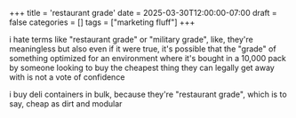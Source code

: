 +++
title = 'restaurant grade'
date = 2025-03-30T12:00:00-07:00
draft = false
categories = []
tags = ["marketing fluff"]
+++

i hate terms like "restaurant grade" or "military grade", like, they're meaningless but also even if it were true, it's possible that the "grade" of something optimized for an environment where it's bought in a 10,000 pack by someone looking to buy the cheapest thing they can legally get away with is not a vote of confidence

i buy deli containers in bulk, because they're "restaurant grade", which is to say, cheap as dirt and modular